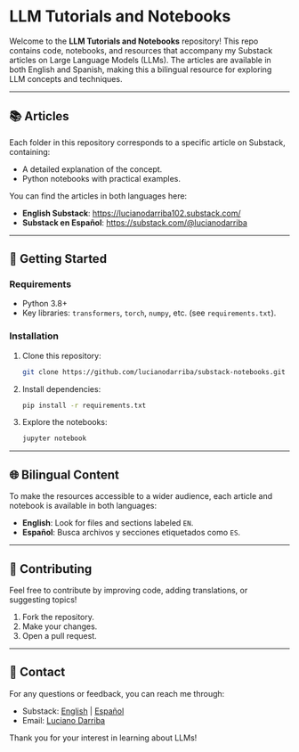 # LLM Tutorials and Notebooks  

Welcome to the **LLM Tutorials and Notebooks** repository! This repo contains code, notebooks, and resources that accompany my Substack articles on Large Language Models (LLMs). The articles are available in both English and Spanish, making this a bilingual resource for exploring LLM concepts and techniques.  

---

## 📚 Articles  
Each folder in this repository corresponds to a specific article on Substack, containing:  
- A detailed explanation of the concept.  
- Python notebooks with practical examples.  

You can find the articles in both languages here:  
- **English Substack**: https://lucianodarriba102.substack.com/
- **Substack en Español**: https://substack.com/@lucianodarriba

---

<!-- ## 🗂️ Repository Structure
```
├── article-1/
│   ├── README.md       # Summary of the article in EN & ES
│   ├── notebook.ipynb  # Associated code examples
│   └── data/           # Sample datasets (if any)
├── article-2/
│   ├── ...
└── README.md           # Overview of the repo
```  

--- -->

## 🚀 Getting Started  
### Requirements  
- Python 3.8+  
- Key libraries: `transformers`, `torch`, `numpy`, etc. (see `requirements.txt`).  

### Installation  
1. Clone this repository:  
   ```bash
   git clone https://github.com/lucianodarriba/substack-notebooks.git  
   ```  
2. Install dependencies:  
   ```bash
   pip install -r requirements.txt  
   ```  

3. Explore the notebooks:  
   ```bash
   jupyter notebook  
   ```  

---

## 🌐 Bilingual Content  

To make the resources accessible to a wider audience, each article and notebook is available in both languages:  

- **English**: Look for files and sections labeled `EN`.  
- **Español**: Busca archivos y secciones etiquetados como `ES`.  

---

## 🤝 Contributing  
Feel free to contribute by improving code, adding translations, or suggesting topics!  

1. Fork the repository.  
2. Make your changes.  
3. Open a pull request.  

---

## 📧 Contact  
For any questions or feedback, you can reach me through:  
- Substack: [English](https://lucianodarriba102.substack.com/) | [Español](https://substack.com/@lucianodarriba)  
- Email: [Luciano Darriba](mailto:yo@lucianodarriba.com)

Thank you for your interest in learning about LLMs!  
